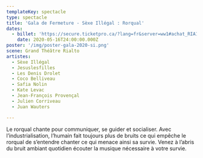 ```yaml
---
templateKey: spectacle
type: spectacle
title: 'Gala de Fermeture - Sèxe Illégal : Rorqual'
dates: 
  - billet: 'https://secure.ticketpro.ca/?lang=fr&server=ww1#achat_RIA16ES20'
    date: 2020-05-16T24:00:00.000Z
poster: '/img/poster-gala-2020-si.png'
scene: Grand Théâtre Rialto
artistes:
  - Sèxe Illégal
  - Jesuslesfilles
  - Les Denis Drolet
  - Coco Belliveau
  - Safia Nolin
  - Kate Levac
  - Jean-François Provençal
  - Julien Corriveau
  - Juan Wauters

---
```

Le rorqual chante pour communiquer, se guider et socialiser. Avec l’industrialisation, l’humain fait toujours plus de bruits ce qui empêche le rorqual de s’entendre chanter ce qui menace ainsi sa survie. Venez à l’abris du bruit ambiant quotidien écouter la musique nécessaire à votre survie. 
